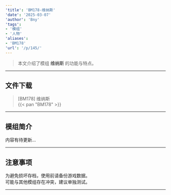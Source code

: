 ```yaml
---
'title': 'BM178-维纳斯'
'date': '2025-03-07'
'author': 'Bny'
'tags':
- '模组'
- '人物'
'aliases':
- 'BM178'
'url': '/p/145/'
---
```


> 本文介绍了模组 **维纳斯** 的功能与特点。

---

## 文件下载

> [BM178] 维纳斯  
{{< pan "BM178" >}}  

---

## 模组简介

>  
内容有待更新...  

---

## 注意事项

>  
为避免损坏存档，使用前请备份游戏数据。  
可能与其他模组存在冲突，建议单独测试。  

---

